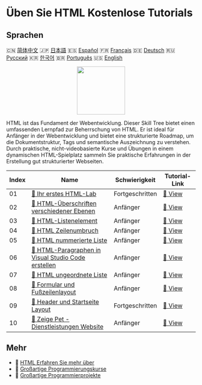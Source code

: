 # Üben Sie HTML Kostenlose Tutorials

## Sprachen

🇨🇳 [简体中文](README_zh.md) 🇯🇵 [日本語](README_ja.md) 🇪🇸 [Español](README_es.md) 🇫🇷 [Français](README_fr.md) 🇩🇪 [Deutsch](README_de.md) 🇷🇺 [Русский](README_ru.md) 🇰🇷 [한국어](README_ko.md) 🇧🇷 [Português](README_pt.md) 🇺🇸 [English](README.md) 

<div align="center">
<img width="128px" src="https://file.labex.io/path/NrasuEoAvSam.png">
</div>

HTML ist das Fundament der Webentwicklung. Dieser Skill Tree bietet einen umfassenden Lernpfad zur Beherrschung von HTML. Er ist ideal für Anfänger in der Webentwicklung und bietet eine strukturierte Roadmap, um die Dokumentstruktur, Tags und semantische Auszeichnung zu verstehen. Durch praktische, nicht-videobasierte Kurse und Übungen in einem dynamischen HTML-Spielplatz sammeln Sie praktische Erfahrungen in der Erstellung gut strukturierter Webseiten.

|   Index | Name                                                                                                                                         | Schwierigkeit   | Tutorial-Link                                                                                    |
|---------|----------------------------------------------------------------------------------------------------------------------------------------------|-----------------|--------------------------------------------------------------------------------------------------|
|      01 | [📖 Ihr erstes HTML-Lab](https://labex.io/de/tutorials/html-your-first-html-lab-92740)                                                       | Fortgeschritten | [🔗 View](https://labex.io/de/tutorials/html-your-first-html-lab-92740)                          |
|      02 | [📖 HTML-Überschriften verschiedener Ebenen](https://labex.io/de/tutorials/html-html-headings-of-various-levels-70769)                       | Anfänger        | [🔗 View](https://labex.io/de/tutorials/html-html-headings-of-various-levels-70769)              |
|      03 | [📖 HTML-Listenelement](https://labex.io/de/tutorials/html-html-list-item-70788)                                                             | Anfänger        | [🔗 View](https://labex.io/de/tutorials/html-html-list-item-70788)                               |
|      04 | [📖 HTML Zeilenumbruch](https://labex.io/de/tutorials/html-html-line-break-70715)                                                            | Anfänger        | [🔗 View](https://labex.io/de/tutorials/html-html-line-break-70715)                              |
|      05 | [📖 HTML nummerierte Liste](https://labex.io/de/tutorials/html-html-ordered-list-70806)                                                      | Anfänger        | [🔗 View](https://labex.io/de/tutorials/html-html-ordered-list-70806)                            |
|      06 | [📖 HTML-Paragraphen in Visual Studio Code erstellen](https://labex.io/de/tutorials/html-create-html-paragraphs-in-visual-studio-code-70813) | Anfänger        | [🔗 View](https://labex.io/de/tutorials/html-create-html-paragraphs-in-visual-studio-code-70813) |
|      07 | [📖 HTML ungeordnete Liste](https://labex.io/de/tutorials/html-html-unordered-list-70875)                                                    | Anfänger        | [🔗 View](https://labex.io/de/tutorials/html-html-unordered-list-70875)                          |
|      08 | [📖 Formular und Fußzeilenlayout](https://labex.io/de/tutorials/html-form-and-footer-layout-271711)                                          | Anfänger        | [🔗 View](https://labex.io/de/tutorials/html-form-and-footer-layout-271711)                      |
|      09 | [📖 Header und Startseite Layout](https://labex.io/de/tutorials/html-header-and-home-layout-271712)                                          | Fortgeschritten | [🔗 View](https://labex.io/de/tutorials/html-header-and-home-layout-271712)                      |
|      10 | [📖 Zeige Pet - Dienstleistungen Website](https://labex.io/de/tutorials/html-showcase-pet-services-website-271713)                           | Anfänger        | [🔗 View](https://labex.io/de/tutorials/html-showcase-pet-services-website-271713)               |

## Mehr

- 🔗 [HTML Erfahren Sie mehr über](https://labex.io/de/skilltrees/html)
- 🔗 [Großartige Programmierungskurse](https://github.com/labex-labs/awesome-programming-courses)
- 🔗 [Großartige Programmierprojekte](https://github.com/labex-labs/awesome-programming-projects)

